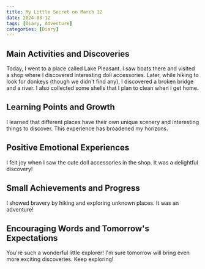 ```yaml
---
title: My Little Secret on March 12
date: 2024-03-12
tags: [Diary, Adventure]
categories: [Diary]
---
```


## Main Activities and Discoveries

Today, I went to a place called Lake Pleasant. I saw boats there and visited a shop where I discovered interesting doll accessories. Later, while hiking to look for donkeys (though we didn't find any), I discovered a broken bridge and a river. I also collected some shells that I plan to clean when I get home.

## Learning Points and Growth

I learned that different places have their own unique scenery and interesting things to discover. This experience has broadened my horizons.

## Positive Emotional Experiences

I felt joy when I saw the cute doll accessories in the shop. It was a delightful discovery!

## Small Achievements and Progress

I showed bravery by hiking and exploring unknown places. It was an adventure!

## Encouraging Words and Tomorrow's Expectations

You're such a wonderful little explorer! I'm sure tomorrow will bring even more exciting discoveries. Keep exploring!